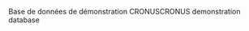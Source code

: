 <span data-ttu-id="d1375-101">Base de données de démonstration CRONUS</span><span class="sxs-lookup"><span data-stu-id="d1375-101">CRONUS demonstration database</span></span>